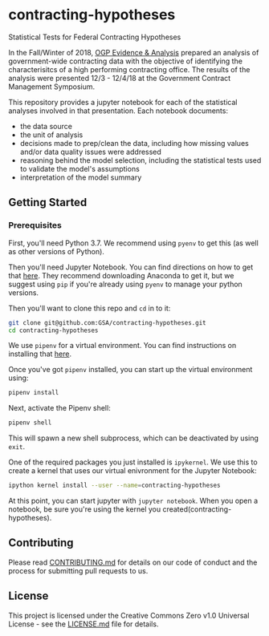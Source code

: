 # contracting-hypotheses
Statistical Tests for Federal Contracting Hypotheses

In the Fall/Winter of 2018, [OGP Evidence & Analysis](https://www.gsa.gov/about-us/organization/office-of-governmentwide-policy/office-of-evidence-and-analysis) prepared an analysis of government-wide contracting data with the objective of identifying the characterisitcs of a high performing contracting office. The results of the analysis were presented 12/3 - 12/4/18 at the Government Contract Management Symposium.

This repository provides a jupyter notebook for each of the statistical analyses involved in that presentation. Each notebook documents:
 - the data source
 - the unit of analysis
 - decisions made to prep/clean the data, including how missing values and/or data quality issues were addressed
 - reasoning behind the model selection, including the statistical tests used to validate the model's assumptions
 - interpretation of the model summary


## Getting Started

### Prerequisites

First, you'll need Python 3.7. We recommend using `pyenv` to get this (as well as other versions of Python).

Then you'll need Jupyter Notebook. You can find directions on how to get that [here](https://jupyter.org/install). They recommend downloading Anaconda to get it, but we suggest using `pip` if you're already using `pyenv` to manage your python versions.

Then you'll want to clone this repo and `cd` in to it:

```bash
git clone git@github.com:GSA/contracting-hypotheses.git
cd contracting-hypotheses
```

We use `pipenv` for a virtual environment. You can find instructions on installing that [here](https://pipenv.readthedocs.io/en/latest/install/#installing-pipenv).

Once you've got `pipenv` installed, you can start up the virtual environment using:

```bash
pipenv install
```

Next, activate the Pipenv shell:

```bash
pipenv shell
```

This will spawn a new shell subprocess, which can be deactivated by using `exit`.

One of the required packages you just installed is `ipykernel`. We use this to create a kernel that uses our virtual enivronment for the Jupyter Notebook:

```bash
ipython kernel install --user --name=contracting-hypotheses
```

At this point, you can start jupyter with `jupyter notebook`. When you open a notebook, be sure you're using the kernel you created(contracting-hypotheses).

## Contributing

Please read [CONTRIBUTING.md](https://github.com/GSA/contracting-hypotheses/blob/master/CONTRIBUTING.MD) for details on our code of conduct and the process for submitting pull requests to us.


## License

This project is licensed under the Creative Commons Zero v1.0 Universal License - see the [LICENSE.md](https://github.com/GSA/contracting-hypotheses/blob/master/LICENSE) file for details.

